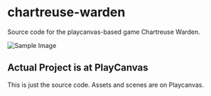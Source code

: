 chartreuse-warden
=================

Source code for the playcanvas-based game Chartreuse Warden.

![Sample Image](http://i.imgur.com/1rkyFGL.png)


## Actual Project is at PlayCanvas

This is just the source code. Assets and scenes are on Playcanvas.
